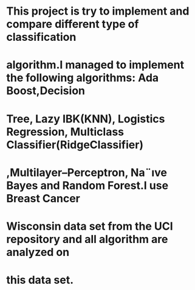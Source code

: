 #   This project is try to implement and compare different type of classification
# algorithm.I managed to implement the following algorithms: Ada Boost,Decision
# Tree, Lazy IBK(KNN), Logistics Regression, Multiclass Classifier(RidgeClassifier)
# ,Multilayer–Perceptron, Na¨ıve Bayes and Random Forest.I use Breast Cancer
# Wisconsin data set from the UCI repository and all algorithm are analyzed on
# this data set.
